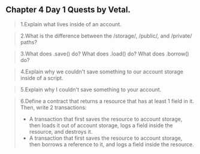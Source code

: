 ## Chapter 4 Day 1 Quests by Vetal.

>1.Explain what lives inside of an account.

>2.What is the difference between the /storage/, /public/, and /private/ paths?

>3.What does .save() do? What does .load() do? What does .borrow() do?

>4.Explain why we couldn't save something to our account storage inside of a script.

>5.Explain why I couldn't save something to your account.

>6.Define a contract that returns a resource that has at least 1 field in it. Then, write 2 transactions:
  > - A transaction that first saves the resource to account storage, then loads it out of account storage, logs a field inside the resource, and destroys it.
  > - A transaction that first saves the resource to account storage, then borrows a reference to it, and logs a field inside the resource.
